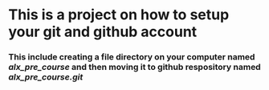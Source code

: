 # This is a project on how to setup your git and github account
### This include creating a file directory on your computer named *alx_pre_course* and then moving it to github respository named *alx_pre_course.git* 
